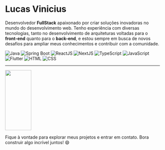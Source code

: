 # Lucas Vinicius

Desenvolvedor **FullStack** apaixonado por criar soluções inovadoras no mundo do desenvolvimento web. Tenho experiência com diversas tecnologias, tanto no desenvolvimento de arquiteturas voltadas para o **front-end** quanto para o **back-end**, e estou sempre em busca de novos desafios para ampliar meus conhecimentos e contribuir com a comunidade.

![Java](https://img.shields.io/badge/Java-007396?style=for-the-badge&logo=java&logoColor=white)  ![Spring Boot](https://img.shields.io/badge/Spring_Boot-6DB33F?style=for-the-badge&logo=springboot&logoColor=white)  ![ReactJS](https://img.shields.io/badge/React-61DAFB?style=for-the-badge&logo=react&logoColor=black)  ![NextJS](https://img.shields.io/badge/Next.js-000000?style=for-the-badge&logo=next.js&logoColor=white)  ![TypeScript](https://img.shields.io/badge/TypeScript-007ACC?style=for-the-badge&logo=typescript&logoColor=white)  ![JavaScript](https://img.shields.io/badge/JavaScript-F7DF1E?style=for-the-badge&logo=javascript&logoColor=black)  ![Flutter](https://img.shields.io/badge/Flutter-02569B?style=for-the-badge&logo=flutter&logoColor=white)  ![HTML](https://img.shields.io/badge/HTML-E34F26?style=for-the-badge&logo=html5&logoColor=white)  ![CSS](https://img.shields.io/badge/CSS-1572B6?style=for-the-badge&logo=css3&logoColor=white)

---

<div align="left">
  
  <img width="41%" height="195px" src="https://github-readme-stats.vercel.app/api/top-langs/?username=lucasviniz&layout=compact&hide_border=true&title_color=8f00ff&text_color=ffffff&bg_color=0d1117" />
  
 </div>
 
Fique à vontade para explorar meus projetos e entrar em contato. Bora construir algo incrível juntos! 😄
